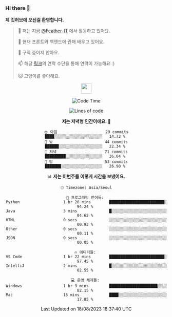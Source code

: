 ### Hi there 👋

**제 깃허브에 오신걸 환영합니다.**
 > 🔭 저는 지금 [@Feather-IT](https://www.github.com/Feather-IT) 에서 활동하고 있어요.
> 
 >  🌱 현재 프론트와 백엔드에 관해 배우고 있어요.
> 
 >  🚫 구직 중이지 않아요.
> 
 > 📫 해당 [링크](https://litt.ly/wh3nilvyou)의 연락 수단을 통해 연락이 가능해요 :)
>
 > 🐱 고양이를 좋아해요.

<div align="center"> 
 <a href="https://litt.ly/wh3nilvyou">
    <img src="https://github.githubassets.com/images/mona-loading-default.gif" width="32" />
 </a>

<!--START_SECTION:waka-->
![Code Time](http://img.shields.io/badge/Code%20Time-19%20hrs%207%20mins-blue)

![Lines of code](https://img.shields.io/badge/%EC%A0%80%EB%8A%94%20%EC%97%AC%ED%83%9C%EA%B9%8C%EC%A7%80%20-303.6%20thousand%20%EC%A4%84%EC%9D%98%20%EC%BD%94%EB%93%9C%EB%A5%BC%20%EC%9E%91%EC%84%B1%ED%96%88%EC%96%B4%EC%9A%94.-blue)

**저는 저녁형 인간이에요. 🦉** 

```text
🌞 아침                     29 commits          ████░░░░░░░░░░░░░░░░░░░░░   14.72 % 
🌆 낮　                     44 commits          ██████░░░░░░░░░░░░░░░░░░░   22.34 % 
🌃 저녁                     71 commits          █████████░░░░░░░░░░░░░░░░   36.04 % 
🌙 밤　                     53 commits          ███████░░░░░░░░░░░░░░░░░░   26.90 % 
```


📊 **저는 이번주를 이렇게 시간을 보냈어요.** 

```text
🕑︎ Timezone: Asia/Seoul

💬 프로그래밍 언어들: 
Python                   1 hr 20 mins        ████████████████████████░   94.24 % 
Java                     3 mins              █░░░░░░░░░░░░░░░░░░░░░░░░   04.62 % 
HTML                     0 secs              ░░░░░░░░░░░░░░░░░░░░░░░░░   00.93 % 
Other                    0 secs              ░░░░░░░░░░░░░░░░░░░░░░░░░   00.11 % 
JSON                     0 secs              ░░░░░░░░░░░░░░░░░░░░░░░░░   00.05 % 

🔥 에디터들: 
VS Code                  1 hr 22 mins        ████████████████████████░   97.45 % 
IntelliJ                 2 mins              █░░░░░░░░░░░░░░░░░░░░░░░░   02.55 % 

💻 운영 체제들: 
Windows                  1 hr 9 mins         █████████████████████░░░░   82.15 % 
Mac                      15 mins             ████░░░░░░░░░░░░░░░░░░░░░   17.85 % 
```


 Last Updated on 18/08/2023 18:37:40 UTC
<!--END_SECTION:waka-->
</div>

